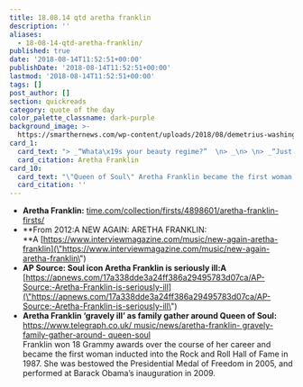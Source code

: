 ```yaml
---
title: 18.08.14 qtd aretha franklin
description: ''
aliases:
  - 18-08-14-qtd-aretha-franklin/
published: true
date: '2018-08-14T11:52:51+00:00'
publishDate: '2018-08-14T11:52:51+00:00'
lastmod: '2018-08-14T11:52:51+00:00'
tags: []
post_author: []
section: quickreads
category: quote of the day
color_palette_classname: dark-purple
background_image: >-
  https://smarthernews.com/wp-content/uploads/2018/08/demetrius-washington-651672-unsplash-scaled.jpg
card_1:
  card_text: "> _“Whata\x19s your beauty regime?”  \n> _\n> \n> _“Just cold cream  \n> and a good attitude.”_\n\nAretha Franklin"
  card_citation: Aretha Franklin
card_10:
  card_text: "\"Queen of Soul\" Aretha Franklin became the first woman inducted into the Rock & Roll Hall of Fame. Famous for songs like \"Respect\", Franklin said she didna\x19t think her songs would become \"anthems for women.\" According to reports, Franklin is \"seriously ill.\"\n\n[view sources](https://smarthernews.com/18-08-14-qtd-aretha-franklin/)"
  card_citation: ''
---
```

*   **Aretha Franklin:** [time.com/collection/firsts/4898601/aretha-franklin-firsts/](\"http://time.com/collection/firsts/4898601/aretha-franklin-firsts/\")
*   **From 2012:A NEW AGAIN: ARETHA FRANKLIN:  
    **A [https://www.interviewmagazine.com/music/new-again-aretha-franklin](\"https://www.interviewmagazine.com/music/new-again-aretha-franklin\")
*   **AP Source: Soul icon Aretha Franklin is seriously ill:A**  
    [https://apnews.com/17a338dde3a24ff386a29495783d07ca/AP-Source:-Aretha-Franklin-is-seriously-ill](\"https://apnews.com/17a338dde3a24ff386a29495783d07ca/AP-Source:-Aretha-Franklin-is-seriously-ill\")
*   **Aretha Franklin ‘gravely ill’ as family gather around Queen of Soul:**  
    [https://www.telegraph.co.uk/ music/news/aretha-franklin- gravely-family-gather-around- queen-soul](\"https://www.telegraph.co.uk/)  
    Franklin won 18 Grammy awards over the course of her career and became the first woman inducted into the Rock and Roll Hall of Fame in 1987. She was bestowed the Presidential Medal of Freedom in 2005, and performed at Barack Obama’s inauguration in 2009.